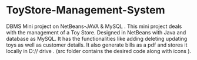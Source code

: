 # ToyStore-Management-System
DBMS Mini project on NetBeans-JAVA &amp; MySQL .
This mini project deals with the management of a Toy Store.
Designed in NetBeans with Java and database as MySQL.
It has the functionalities like adding deleting updating toys as well as customer details.
It also generate bills as a pdf and stores it locally in D:// drive .
(src folder contains the desired code along with icons ).
